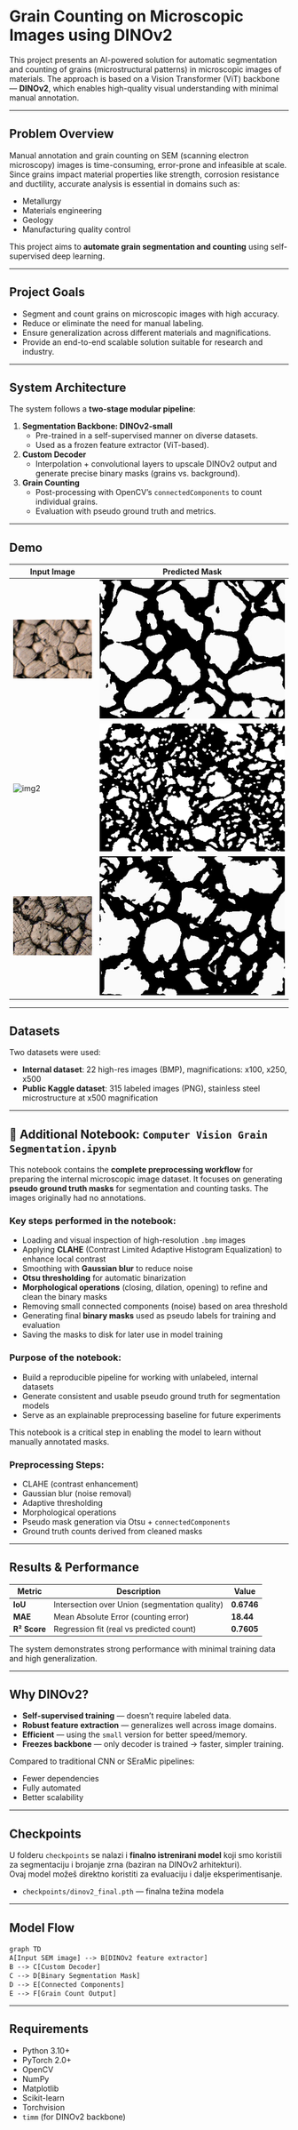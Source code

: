 #  Grain Counting on Microscopic Images using DINOv2

This project presents an AI-powered solution for automatic segmentation and counting of grains (microstructural patterns) in microscopic images of materials. The approach is based on a Vision Transformer (ViT) backbone — **DINOv2**, which enables high-quality visual understanding with minimal manual annotation.

---

##  Problem Overview

Manual annotation and grain counting on SEM (scanning electron microscopy) images is time-consuming, error-prone and infeasible at scale. Since grains impact material properties like strength, corrosion resistance and ductility, accurate analysis is essential in domains such as:
- Metallurgy
- Materials engineering
- Geology
- Manufacturing quality control

This project aims to **automate grain segmentation and counting** using self-supervised deep learning.

---

##  Project Goals

- Segment and count grains on microscopic images with high accuracy.
- Reduce or eliminate the need for manual labeling.
- Ensure generalization across different materials and magnifications.
- Provide an end-to-end scalable solution suitable for research and industry.

---

##  System Architecture

The system follows a **two-stage modular pipeline**:

1. **Segmentation Backbone: DINOv2-small**
   - Pre-trained in a self-supervised manner on diverse datasets.
   - Used as a frozen feature extractor (ViT-based).
2. **Custom Decoder**
   - Interpolation + convolutional layers to upscale DINOv2 output and generate precise binary masks (grains vs. background).
3. **Grain Counting**
   - Post-processing with OpenCV’s `connectedComponents` to count individual grains.
   - Evaluation with pseudo ground truth and metrics.


---

##  Demo

| Input Image | Predicted Mask |
|-------------|----------------|
| ![img1](Images/A_01_01.png) | ![mask1](Binary%20Masks/A_01_01_seg.png) |
| ![img2](Images/14.bmp) | ![mask2](Binary%20Masks/14_seg.png) |
| ![img3](Images/G_03_04.png) | ![mask3](Binary%20Masks/G_03_04_seg.png) |

---

##  Datasets

Two datasets were used:
- **Internal dataset**: 22 high-res images (BMP), magnifications: x100, x250, x500
- **Public Kaggle dataset**: 315 labeled images (PNG), stainless steel microstructure at x500 magnification

---

## 📓 Additional Notebook: `Computer Vision Grain Segmentation.ipynb`

This notebook contains the **complete preprocessing workflow** for preparing the internal microscopic image dataset. It focuses on generating **pseudo ground truth masks** for segmentation and counting tasks. The images originally had no annotations.

### Key steps performed in the notebook:

- Loading and visual inspection of high-resolution `.bmp` images  
- Applying **CLAHE** (Contrast Limited Adaptive Histogram Equalization) to enhance local contrast  
- Smoothing with **Gaussian blur** to reduce noise  
- **Otsu thresholding** for automatic binarization  
- **Morphological operations** (closing, dilation, opening) to refine and clean the binary masks  
- Removing small connected components (noise) based on area threshold  
- Generating final **binary masks** used as pseudo labels for training and evaluation  
- Saving the masks to disk for later use in model training

### Purpose of the notebook:

- Build a reproducible pipeline for working with unlabeled, internal datasets  
- Generate consistent and usable pseudo ground truth for segmentation models  
- Serve as an explainable preprocessing baseline for future experiments

This notebook is a critical step in enabling the model to learn without manually annotated masks.


### Preprocessing Steps:
- CLAHE (contrast enhancement)
- Gaussian blur (noise removal)
- Adaptive thresholding
- Morphological operations
- Pseudo mask generation via Otsu + `connectedComponents`
- Ground truth counts derived from cleaned masks

---

##  Results & Performance

| Metric | Description | Value |
|--------|-------------|-------|
| **IoU** | Intersection over Union (segmentation quality) | **0.6746** |
| **MAE** | Mean Absolute Error (counting error) | **18.44** |
| **R² Score** | Regression fit (real vs predicted count) | **0.7605** |

The system demonstrates strong performance with minimal training data and high generalization.

---

##  Why DINOv2?

- **Self-supervised training** — doesn’t require labeled data.
- **Robust feature extraction** — generalizes well across image domains.
- **Efficient** — using the `small` version for better speed/memory.
- **Freezes backbone** — only decoder is trained → faster, simpler training.

Compared to traditional CNN or SEraMic pipelines:

- Fewer dependencies  
- Fully automated  
- Better scalability

---

## Checkpoints

U folderu `checkpoints` se nalazi i **finalno istrenirani model** koji smo koristili za segmentaciju i brojanje zrna (baziran na DINOv2 arhitekturi).  
Ovaj model možeš direktno koristiti za evaluaciju i dalje eksperimentisanje.

- `checkpoints/dinov2_final.pth` — finalna težina modela

---

##  Model Flow

```mermaid
graph TD
A[Input SEM image] --> B[DINOv2 feature extractor]
B --> C[Custom Decoder]
C --> D[Binary Segmentation Mask]
D --> E[Connected Components]
E --> F[Grain Count Output]
```
---

## Requirements

- Python 3.10+
- PyTorch 2.0+
- OpenCV
- NumPy
- Matplotlib
- Scikit-learn
- Torchvision
- `timm` (for DINOv2 backbone)

